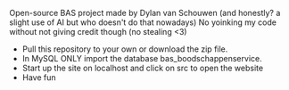 Open-source BAS project made by Dylan van Schouwen (and honestly? a slight use of AI but who doesn't do that nowadays)
No yoinking my code without not giving credit though (no stealing <3)

- Pull this repository to your own or download the zip file.
- In MySQL ONLY import the database bas_boodschappenservice.
- Start up the site on localhost and click on src to open the website
- Have fun
